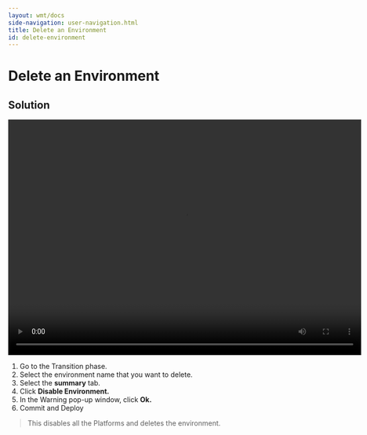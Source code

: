 ```yaml
---
layout: wmt/docs
side-navigation: user-navigation.html
title: Delete an Environment
id: delete-environment
---
```


# Delete an Environment

## Solution

<video width="720" height="480" preload="metadata" controls="" class="grovo-video">
    <source src="http://videos.grovo.com/walmart-oneops-transition-0215_deleting-an-environment_4668.webm?vpv=1" type="video/webm">
    Your browser does not implement HTML5 video.
</video>


1. Go to the Transition phase.
2. Select the environment name that you want to delete.
3. Select the **summary** tab.
4. Click **Disable Environment.**
5. In the Warning pop-up window, click **Ok.**
6. Commit and Deploy

>This disables all the Platforms and deletes the environment.
